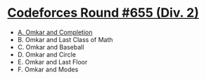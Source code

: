 # [Codeforces Round #655 (Div. 2)](https://codeforces.com/contest/1372)

- [A. Omkar and Completion](https://github.com/wingkwong/codeforces/blob/master/contests/1372/A.cpp)
- B. Omkar and Last Class of Math
- C. Omkar and Baseball
- D. Omkar and Circle
- E. Omkar and Last Floor
- F. Omkar and Modes